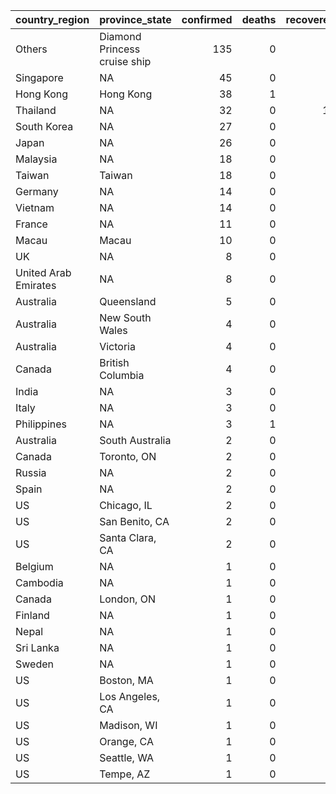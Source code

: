 

|country_region       |province_state               | confirmed| deaths| recovered| confirmed_pct| death_rate| recovery_rate|
|:--------------------|:----------------------------|---------:|------:|---------:|-------------:|----------:|-------------:|
|Others               |Diamond Princess cruise ship |       135|      0|         0|          0.32|       0.00|          0.00|
|Singapore            |NA                           |        45|      0|         2|          0.11|       0.00|          4.44|
|Hong Kong            |Hong Kong                    |        38|      1|         0|          0.09|       2.63|          0.00|
|Thailand             |NA                           |        32|      0|        10|          0.07|       0.00|         31.25|
|South Korea          |NA                           |        27|      0|         3|          0.06|       0.00|         11.11|
|Japan                |NA                           |        26|      0|         4|          0.06|       0.00|         15.38|
|Malaysia             |NA                           |        18|      0|         1|          0.04|       0.00|          5.56|
|Taiwan               |Taiwan                       |        18|      0|         1|          0.04|       0.00|          5.56|
|Germany              |NA                           |        14|      0|         0|          0.03|       0.00|          0.00|
|Vietnam              |NA                           |        14|      0|         1|          0.03|       0.00|          7.14|
|France               |NA                           |        11|      0|         0|          0.03|       0.00|          0.00|
|Macau                |Macau                        |        10|      0|         1|          0.02|       0.00|         10.00|
|UK                   |NA                           |         8|      0|         0|          0.02|       0.00|          0.00|
|United Arab Emirates |NA                           |         8|      0|         0|          0.02|       0.00|          0.00|
|Australia            |Queensland                   |         5|      0|         0|          0.01|       0.00|          0.00|
|Australia            |New South Wales              |         4|      0|         2|          0.01|       0.00|         50.00|
|Australia            |Victoria                     |         4|      0|         0|          0.01|       0.00|          0.00|
|Canada               |British Columbia             |         4|      0|         0|          0.01|       0.00|          0.00|
|India                |NA                           |         3|      0|         0|          0.01|       0.00|          0.00|
|Italy                |NA                           |         3|      0|         0|          0.01|       0.00|          0.00|
|Philippines          |NA                           |         3|      1|         0|          0.01|      33.33|          0.00|
|Australia            |South Australia              |         2|      0|         0|          0.00|       0.00|          0.00|
|Canada               |Toronto, ON                  |         2|      0|         0|          0.00|       0.00|          0.00|
|Russia               |NA                           |         2|      0|         0|          0.00|       0.00|          0.00|
|Spain                |NA                           |         2|      0|         0|          0.00|       0.00|          0.00|
|US                   |Chicago, IL                  |         2|      0|         2|          0.00|       0.00|        100.00|
|US                   |San Benito, CA               |         2|      0|         0|          0.00|       0.00|          0.00|
|US                   |Santa Clara, CA              |         2|      0|         0|          0.00|       0.00|          0.00|
|Belgium              |NA                           |         1|      0|         0|          0.00|       0.00|          0.00|
|Cambodia             |NA                           |         1|      0|         0|          0.00|       0.00|          0.00|
|Canada               |London, ON                   |         1|      0|         0|          0.00|       0.00|          0.00|
|Finland              |NA                           |         1|      0|         0|          0.00|       0.00|          0.00|
|Nepal                |NA                           |         1|      0|         0|          0.00|       0.00|          0.00|
|Sri Lanka            |NA                           |         1|      0|         1|          0.00|       0.00|        100.00|
|Sweden               |NA                           |         1|      0|         0|          0.00|       0.00|          0.00|
|US                   |Boston, MA                   |         1|      0|         0|          0.00|       0.00|          0.00|
|US                   |Los Angeles, CA              |         1|      0|         0|          0.00|       0.00|          0.00|
|US                   |Madison, WI                  |         1|      0|         0|          0.00|       0.00|          0.00|
|US                   |Orange, CA                   |         1|      0|         0|          0.00|       0.00|          0.00|
|US                   |Seattle, WA                  |         1|      0|         1|          0.00|       0.00|        100.00|
|US                   |Tempe, AZ                    |         1|      0|         0|          0.00|       0.00|          0.00|
